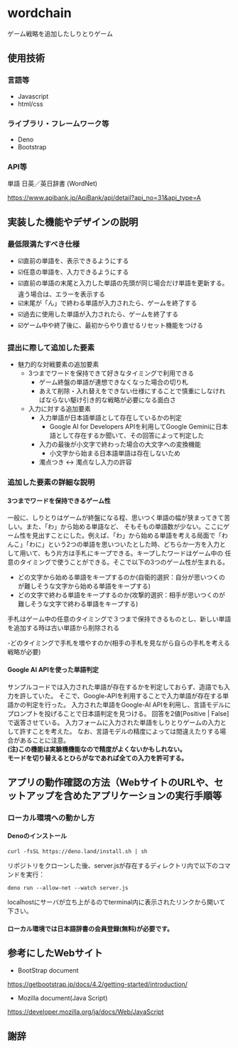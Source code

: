 # wordchain
ゲーム戦略を追加したしりとりゲーム
## 使用技術
### 言語等
- Javascript
- html/css
### ライブラリ・フレームワーク等
- Deno
- Bootstrap
### API等
単語 日英／英日辞書 (WordNet)

https://www.apibank.jp/ApiBank/api/detail?api_no=31&api_type=A


## 実装した機能やデザインの説明
### 最低限満たすべき仕様
- ☑️直前の単語を、表示できるようにする
- ☑️任意の単語を、入力できるようにする
- ☑️直前の単語の末尾と入力した単語の先頭が同じ場合だけ単語を更新する。違う場合は、エラーを表示する
- ☑️末尾が「ん」で終わる単語が入力されたら、ゲームを終了する
- ☑️過去に使用した単語が入力されたら、ゲームを終了する
- ☑️ゲーム中や終了後に、最初からやり直せるリセット機能をつける
### 提出に際して追加した要素
- 魅力的な対戦要素の追加要素
  - 3つまでワードを保持できて好きなタイミングで利用できる
    - ゲーム終盤の単語が連想できなくなった場合の切り札
    - あえて削除・入れ替えをできない仕様にすることで慎重にしなければならない駆け引き的な戦略が必要になる面白さ
  - 入力に対する追加要素
    - 入力単語が日本語単語として存在しているかの判定
      - Google AI for Developers APIを利用してGoogle Geminiに日本語として存在するか聞いて、その回答によって判定した
    - 入力の最後が小文字で終わった場合の大文字への変換機能
      - 小文字から始まる日本語単語は存在しないため
    - 濁点つき <-> 濁点なし入力の許容
### 追加した要素の詳細な説明
#### 3つまでワードを保持できるゲーム性
一般に、しりとりはゲームが終盤になる程、思いつく単語の幅が狭まってきて苦しい。また、「わ」から始める単語など、
そもそもの単語数が少ない。ここにゲーム性を見出すことにした。例えば、「わ」から始める単語を考える局面で「わんこ」「わに」という2つの単語を思いついたとした時、どちらか一方を入力として用いて、もう片方は手札にキープできる。キープしたワードはゲーム中の
任意のタイミングで使うことができる。そこで以下の3つのゲーム性が生まれる。
- どの文字から始める単語をキープするのか(自衛的選択：自分が思いつくのが難しそうな文字から始める単語をキープする)
- どの文字で終わる単語をキープするのか(攻撃的選択：相手が思いつくのが難しそうな文字で終わる単語をキープする)

手札はゲーム中の任意のタイミングで３つまで保持できるものとし、新しい単語を追加する時は古い単語から削除される

-どのタイミングで手札を増やすのか(相手の手札を見ながら自らの手札を考える戦略が必要)

#### Google AI APIを使った単語判定
サンプルコードでは入力された単語が存在するかを判定しておらず、造語でも入力を許していた。
そこで、Google-APIを利用することで入力単語が存在する単語かの判定を行った。
入力された単語をGoogle-AI APIを利用し、言語モデルにプロンプトを投げることで日本語判定を見つける。
回答を2値[Positive | False]で返答させている。
入力フォームに入力された単語をしりとりゲームの入力として許すことを考えた。
なお、言語モデルの精度によっては間違えたりする場合があることに注意。<br>
<strong>(注)この機能は実験機機能なので精度がよくないかもしれない。</strong><br>
<strong>モードを切り替えるとひらがなであれば全ての入力を許可する。</strong><br>



## アプリの動作確認の方法（WebサイトのURLや、セットアップを含めたアプリケーションの実行手順等
### ローカル環境への動かし方
#### Denoのインストール
```
curl -fsSL https://deno.land/install.sh | sh
```
リポジトリをクローンした後、server.jsが存在するディレクトリ内で以下のコマンドを実行：
```
deno run --allow-net --watch server.js
```
localhostにサーバが立ち上がるのでterminal内に表示されたリンクから開いて下さい。

#### ローカル環境では日本語辞書の会員登録(無料)が必要です。

## 参考にしたWebサイト
- BootStrap document

https://getbootstrap.jp/docs/4.2/getting-started/introduction/

- Mozilla document(Java Script)

https://developer.mozilla.org/ja/docs/Web/JavaScript



## 謝辞







